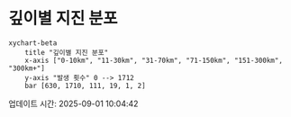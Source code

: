 # 깊이별 지진 분포

```mermaid
xychart-beta
    title "깊이별 지진 분포"
    x-axis ["0-10km", "11-30km", "31-70km", "71-150km", "151-300km", "300km+"]
    y-axis "발생 횟수" 0 --> 1712
    bar [630, 1710, 111, 19, 1, 2]
```

업데이트 시간: 2025-09-01 10:04:42
